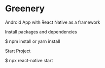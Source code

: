 # Greenery

Android App with React Native as a framework

Install packages and dependencies

$ npm install or yarn install


Start Project

$ npx react-native start
